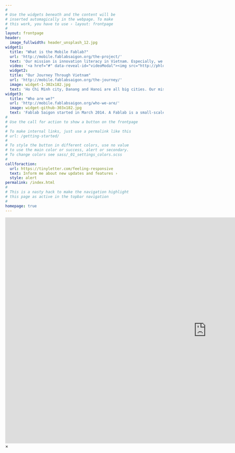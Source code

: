 ```yaml
---
#
# Use the widgets beneath and the content will be
# inserted automagically in the webpage. To make
# this work, you have to use › layout: frontpage
#
layout: frontpage
header:
  image_fullwidth: header_unsplash_12.jpg
widget1:
  title: "What is the Mobile Fablab?"
  url: 'http://mobile.fablabsaigon.org/the-project/'
  text: 'Our mission is innovation literacy in Vietnam. Especially, we want to show kids’ throughout Vietnam that digital fabrication can help make their dreams come true.'
  video: '<a href="#" data-reveal-id="videoModal"><img src="http://phlow.github.io/feeling-responsive/images/start-video-feeling-responsive-302x182.jpg" width="302" height="182" alt=""/></a>'
  widget2:
  title: "Our Journey Through Vietnam"
  url: 'http://mobile.fablabsaigon.org/the-journey/'
  image: widget-1-302x182.jpg
  text: 'Ho Chi Minh city, Danang and Hanoi are all big cities. Our mission is innovation literacy and we want to reach out to smaller cities in Vietnam.'
widget3:
  title: "Who are we?"
  url: 'http://mobile.fablabsaigon.org/who-we-are/'
  image: widget-github-303x182.jpg
  text: 'Fablab Saigon started in March 2014. A Fablab is a small-scale workshop offering (personal) digital fabrication.'
#
# Use the call for action to show a button on the frontpage
#
# To make internal links, just use a permalink like this
# url: /getting-started/
#
# To style the button in different colors, use no value
# to use the main color or success, alert or secondary.
# To change colors see sass/_01_settings_colors.scss
#
callforaction:
  url: https://tinyletter.com/feeling-responsive
  text: Inform me about new updates and features ›
  style: alert
permalink: /index.html
#
# This is a nasty hack to make the navigation highlight
# this page as active in the topbar navigation
#
homepage: true
---
```


<div id="videoModal" class="reveal-modal large" data-reveal="">
  <div class="flex-video widescreen vimeo" style="display: block;">
    <iframe width="1280" height="720" src="https://www.youtube.com/embed/3b5zCFSmVvU" frameborder="0" allowfullscreen></iframe>
  </div>
  <a class="close-reveal-modal">&#215;</a>
</div>
